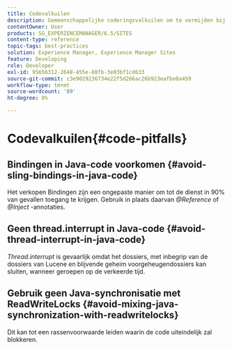 ```yaml
---
title: Codevalkuilen
description: Gemeenschappelijke coderingsvalkuilen om te vermijden bij het ontwikkelen voor AEM
contentOwner: User
products: SG_EXPERIENCEMANAGER/6.5/SITES
content-type: reference
topic-tags: best-practices
solution: Experience Manager, Experience Manager Sites
feature: Developing
role: Developer
exl-id: 95656312-2648-455e-80fb-3e03bf1cd633
source-git-commit: c3e9029236734e22f5d266ac26b923eafbe0a459
workflow-type: tm+mt
source-wordcount: '89'
ht-degree: 0%

---
```


# Codevalkuilen{#code-pitfalls}

## Bindingen in Java-code voorkomen {#avoid-sling-bindings-in-java-code}

Het verkopen Bindingen zijn een ongepaste manier om tot de dienst in 90% van gevallen toegang te krijgen. Gebruik in plaats daarvan *@Reference* of *@Inject* -annotaties.

## Geen thread.interrupt in Java-code {#avoid-thread-interrupt-in-java-code}

*Thread.interrupt* is gevaarlijk omdat het dossiers, met inbegrip van de dossiers van Lucene en blijvende geheim voorgeheugendossiers kan sluiten, wanneer geroepen op de verkeerde tijd.

## Gebruik geen Java-synchronisatie met ReadWriteLocks {#avoid-mixing-java-synchronization-with-readwritelocks}

Dit kan tot een rassenvoorwaarde leiden waarin de code uiteindelijk zal blokkeren.

